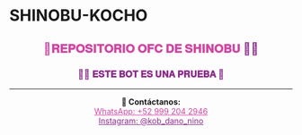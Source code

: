 # SHINOBU-KOCHO

<h2 align="center">
  <span style="color:#D147A3;">🦋𝐑𝐄𝐏𝐎𝐒𝐈𝐓𝐎𝐑𝐈𝐎 𝐎𝐅𝐂 𝐃𝐄 𝐒𝐇𝐈𝐍𝐎𝐁𝐔</span> <span style="color:#8B2C8B;">💜🌸</span>
</h2>

<h3 align="center">
  <span style="color:#8B2C8B;">💜🦋 𝐄𝐒𝐓𝐄 𝐁𝐎𝐓 𝐄𝐒 𝐔𝐍𝐀 𝐏𝐑𝐔𝐄𝐁𝐀 🌸</span>
</h3>

---

<p align="center">
  <strong>📱 Contáctanos:</strong><br>
  <a href="https://wa.me/529992042946" style="color:#D147A3;">WhatsApp: +52 999 204 2946</a><br>
  <a href="https://instagram.com/kob_dano_nino" style="color:#8B2C8B;">Instagram: @kob_dano_nino</a>
</p>